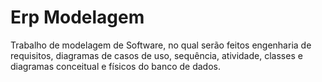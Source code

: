# Erp Modelagem
Trabalho de modelagem de Software, no qual serão feitos engenharia de requisitos, diagramas de casos de uso, sequência, atividade, classes e diagramas conceitual e físicos do banco de dados.
